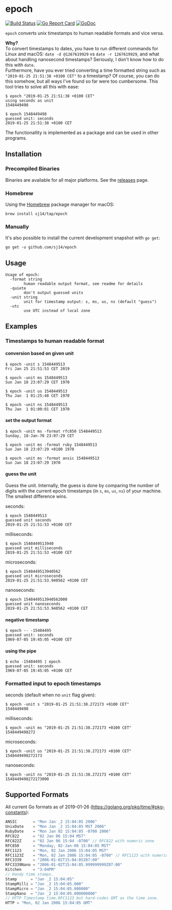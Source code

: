 # epoch

[![Build Status](https://travis-ci.org/sj14/epoch.svg?branch=master)](https://travis-ci.org/sj14/epoch)
[![Go Report Card](https://goreportcard.com/badge/github.com/sj14/epoch)](https://goreportcard.com/report/github.com/sj14/epoch)
[![GoDoc](https://godoc.org/github.com/sj14/epoch/epoch?status.png)](https://godoc.org/github.com/sj14/epoch/epoch)

`epoch` converts unix timestamps to human readable formats and vice versa.

**Why?**  
To convert timestamps to dates, you have to run different commands for Linux and macOS: `date -d @1267619929` vs `date -r 1267619929`, and what about handling nanosecond timestamps? Seriously, I don't know how to do this with `date`.  
Furthermore, have you ever tried converting a time formatted string such as `"2019-01-25 21:51:38 +0100 CET"` to a timestamp? Of course, you can do this somehow, but all ways I've found so far were too cumbersome. This tool tries to solve all this with ease:

```text
$ epoch "2019-01-25 21:51:38 +0100 CET"
using seconds as unit
1548449498
```

```text
$ epoch 1548449498
guessed unit: seconds
2019-01-25 21:51:38 +0100 CET
```

The functionallity is implemented as a package and can be used in other programs.

## Installation

### Precompiled Binaries

Binaries are available for all major platforms. See the [releases](https://github.com/sj14/epoch/releases) page.

### Homebrew

Using the [Homebrew](https://brew.sh/) package manager for macOS:

``` text
brew install sj14/tap/epoch
```

### Manually

It's also possible to install the current development snapshot with `go get`:

``` text
go get -u github.com/sj14/epoch
```

## Usage

```text
Usage of epoch:
  -format string
        human readable output format, see readme for details
  -quiete
        don't output guessed units
  -unit string
        unit for timestamp output: s, ms, us, ns (default "guess")
  -utc
        use UTC instead of local zone
```

## Examples

### Timestamps to human readable format

#### conversion based on given unit

``` text
$ epoch -unit s 1548449513
Fri Jan 25 21:51:53 CET 2019
```

``` text
$ epoch -unit ms 1548449513
Sun Jan 18 23:07:29 CET 1970
```

``` text
$ epoch -unit us 1548449513
Thu Jan  1 01:25:48 CET 1970
```

``` text
$ epoch -unit ns 1548449513
Thu Jan  1 01:00:01 CET 1970
```

#### set the output format

``` text
$ epoch -unit ms -format rfc850 1548449513
Sunday, 18-Jan-70 23:07:29 CET
```

``` text
$ epoch -unit ms -format ruby 1548449513
Sun Jan 18 23:07:29 +0100 1970
```

``` text
$ epoch -unit ms -format ansic 1548449513
Sun Jan 18 23:07:29 1970
```

#### guess the unit

Guess the unit. Internally, the guess is done by comparing the number of digits with the current epoch timestamps (in `s`, `ms`, `us`, `ns`) of your machine. The smallest difference wins.

seconds:

``` text
$ epoch 1548449513
guessed unit seconds
2019-01-25 21:51:53 +0100 CET
```

milliseconds:

``` text
$ epoch 1548449513940
guessed unit milliseconds
2019-01-25 21:51:53 +0100 CET
```

microseconds:

``` text
$ epoch 1548449513940562
guessed unit microseconds
2019-01-25 21:51:53.940562 +0100 CET
```

nanoseconds:

``` text
$ epoch 1548449513940562000
guessed unit nanoseconds
2019-01-25 21:51:53.940562 +0100 CET
```

#### negative timestamp

``` text
$ epoch -- -15484495
guessed unit: seconds
1969-07-05 19:45:05 +0100 CET
```

#### using the pipe

``` text
$ echo -15484495 | epoch
guessed unit: seconds
1969-07-05 19:45:05 +0100 CET
```

### Formatted input to epoch timestamps

seconds (default when no `unit` flag given):

``` text
$ epoch -unit s "2019-01-25 21:51:38.272173 +0100 CET"
1548449498
```

milliseconds:

```text
$ epoch -unit ms "2019-01-25 21:51:38.272173 +0100 CET"
1548449498272
```

microseconds:

```text
$ epoch -unit us "2019-01-25 21:51:38.272173 +0100 CET"
1548449498272173
```

nanoseconds:

```text
$ epoch -unit ns "2019-01-25 21:51:38.272173 +0100 CET"
1548449498272173000
```

## Supported Formats

All current Go formats as of 2019-01-26 (https://golang.org/pkg/time/#pkg-constants):

``` go
ANSIC       = "Mon Jan _2 15:04:05 2006"
UnixDate    = "Mon Jan _2 15:04:05 MST 2006"
RubyDate    = "Mon Jan 02 15:04:05 -0700 2006"
RFC822      = "02 Jan 06 15:04 MST"
RFC822Z     = "02 Jan 06 15:04 -0700" // RFC822 with numeric zone
RFC850      = "Monday, 02-Jan-06 15:04:05 MST"
RFC1123     = "Mon, 02 Jan 2006 15:04:05 MST"
RFC1123Z    = "Mon, 02 Jan 2006 15:04:05 -0700" // RFC1123 with numeric zone
RFC3339     = "2006-01-02T15:04:05Z07:00"
RFC3339Nano = "2006-01-02T15:04:05.999999999Z07:00"
Kitchen     = "3:04PM"
// Handy time stamps.
Stamp      = "Jan _2 15:04:05"
StampMilli = "Jan _2 15:04:05.000"
StampMicro = "Jan _2 15:04:05.000000"
StampNano  = "Jan _2 15:04:05.000000000"
// HTTP Timestamp time.RFC1123 but hard-codes GMT as the time zone.
HTTP = "Mon, 02 Jan 2006 15:04:05 GMT"
```
